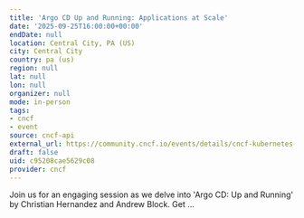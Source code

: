```yaml
---
title: 'Argo CD Up and Running: Applications at Scale'
date: '2025-09-25T16:00:00+00:00'
endDate: null
location: Central City, PA (US)
city: Central City
country: pa (us)
region: null
lat: null
lon: null
organizer: null
mode: in-person
tags:
- cncf
- event
source: cncf-api
external_url: https://community.cncf.io/events/details/cncf-kubernetes-virtual-book-club-presents-argo-cd-up-and-running-applications-at-scale/
draft: false
uid: c95208cae5629c08
provider: cncf
---
```

Join us for an engaging session as we delve into 'Argo CD: Up and Running' by Christian Hernandez and Andrew Block. Get ...

